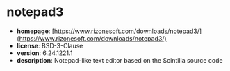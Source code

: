# notepad3

- **homepage**: [https://www.rizonesoft.com/downloads/notepad3/](https://www.rizonesoft.com/downloads/notepad3/)
- **license**: BSD-3-Clause
- **version**: 6.24.1221.1
- **description**: Notepad-like text editor based on the Scintilla source code

